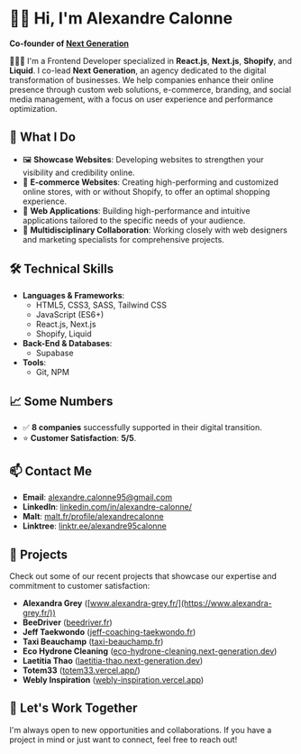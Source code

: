 # 👋🏼 Hi, I'm Alexandre Calonne

**Co-founder of [Next Generation](https://www.next-generation.dev/)**

👨🏻‍💻 I'm a Frontend Developer specialized in **React.js**, **Next.js**, **Shopify**, and **Liquid**. I co-lead **Next Generation**, an agency dedicated to the digital transformation of businesses. We help companies enhance their online presence through custom web solutions, e-commerce, branding, and social media management, with a focus on user experience and performance optimization.

## 🚀 What I Do

- 🖼️ **Showcase Websites**: Developing websites to strengthen your visibility and credibility online.
- 🛒 **E-commerce Websites**: Creating high-performing and customized online stores, with or without Shopify, to offer an optimal shopping experience.
- 🚀 **Web Applications**: Building high-performance and intuitive applications tailored to the specific needs of your audience.
- 🎨 **Multidisciplinary Collaboration**: Working closely with web designers and marketing specialists for comprehensive projects.

## 🛠️ Technical Skills

- **Languages & Frameworks**:
  - HTML5, CSS3, SASS, Tailwind CSS
  - JavaScript (ES6+)
  - React.js, Next.js
  - Shopify, Liquid
- **Back-End & Databases**:
  - Supabase
- **Tools**:
  - Git, NPM

## 📈 Some Numbers

- ✅ **8 companies** successfully supported in their digital transition.
- ⭐️ **Customer Satisfaction**: **5/5**.

## 📫 Contact Me

- **Email**: [alexandre.calonne95@gmail.com](mailto:alexandre.calonne95@gmail.com)
- **LinkedIn**: [linkedin.com/in/alexandre-calonne/](https://www.linkedin.com/in/alexandre-calonne/)
- **Malt**: [malt.fr/profile/alexandrecalonne](https://www.malt.fr/profile/alexandrecalonne)
- **Linktree**: [linktr.ee/alexandre95calonne](https://linktr.ee/alexandre95calonne)

## 💼 Projects

Check out some of our recent projects that showcase our expertise and commitment to customer satisfaction:

- **Alexandra Grey** ([www.alexandra-grey.fr/](https://www.alexandra-grey.fr/))
- **BeeDriver** ([beedriver.fr](https://beedriver.fr))
- **Jeff Taekwondo** ([jeff-coaching-taekwondo.fr](https://jeff-coaching-taekwondo.fr))
- **Taxi Beauchamp** ([taxi-beauchamp.fr](https://taxi-beauchamp.fr))
- **Eco Hydrone Cleaning** ([eco-hydrone-cleaning.next-generation.dev](https://eco-hydrone-cleaning.next-generation.dev))
- **Laetitia Thao** ([laetitia-thao.next-generation.dev](https://laetitia-thao.next-generation.dev))
- **Totem33** ([totem33.vercel.app/](https://totem33.vercel.app/))
- **Webly Inspiration** ([webly-inspiration.vercel.app](https://webly-inspiration.vercel.app))

## 🤝 Let's Work Together

I'm always open to new opportunities and collaborations. If you have a project in mind or just want to connect, feel free to reach out!
